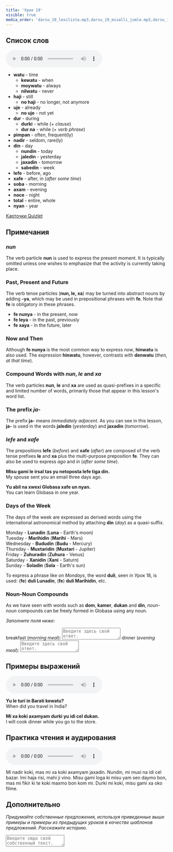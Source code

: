 ```yaml
---
title: 'Урок 19'
visible: true
media_order: 'darsu_19_lexilista.mp3,darsu_19_misalli_jumle.mp3,darsu_19_doxoli_abyasa.mp3'
---
```


## Список слов

<audio controls>
 <source src="/darsu/19/darsu_19_lexilista.mp3" type="audio/mp3" />
 <p>Ваше устройство не поддерживает HTML5 аудио.</p>
</audio>

* **watu** - time
	* **kewatu** - when
	* **moywatu** - always
	* **nilwatu** - never
* **haji** - still
	* **no haji** - no longer, not anymore
* **uje** - already
	* **no uje** - not yet
* **dur** - during
	* **durki** - while (_+ clause_)
	* **dur na** - while (_+ verb phrase_)
* **pimpan** - often, frequent(ly)
* **nadir** - seldom, rare(ly)
* **din** - day
	* **nundin** - today
	* **jaledin** - yesterday
	* **jaxadin** - tomorrow
	* **sabedin** - week
* **lefe** - before, ago
* **xafe** - after, in (_after some time_)
* **soba** - morning
* **axam** - evening
* **noce** - night
* **total** - entire, whole
* **nyan** - year

[Карточки Quizlet](https://quizlet.com/562519834/globasa-101-lesson-19-flash-cards/)

## Примечания
### _nun_

The verb particle **nun** is used to express the present moment. It is typically omitted unless one wishes to emphasize that the activity is currently taking place. 

### Past, Present and Future

The verb tense particles (**nun, le, xa**) may be turned into abstract nouns by adding **-ya**, which may be used in prepositional phrases with **fe**. Note that **fe** is obligatory in these phrases. 

* **fe nunya** - in the present, now
* **fe leya** - in the past, previously
* **fe xaya** - in the future, later 

### Now and Then

Although **fe nunya** is the most common way to express _now_, **hinwatu** is also used. The expression **hinwatu**, however, contrasts with **denwatu** (_then, at that time_). 

### Compound Words with _nun_, _le_ and _xa_

The verb particles **nun**, **le** and **xa** are used as quasi-prefixes in a specific and limited number of words, primarily those that appear in this lesson's word list.

### The prefix _ja-_

The prefix **ja-** means _immediately adjacent_. As you can see in this lesson, **ja-** is used in the words **jaledin** (_yesterday_) and **jaxadin** (_tomorrow_). 

### _lefe_ and _xafe_

The prepositions **lefe** (_before_) and **xafe** (_after_) are composed of the verb tense prefixes **le** and **xa** plus the multi-purpose preposition **fe**. They can also be used to express _ago_ and _in_ (_after some time_). 

**Misu gami le irsal tas yu netoposta lefe tiga din.**  
My spouse sent you an email three days ago.

**Yu abil na xwexi Globasa xafe un nyan.**  
You can learn Globasa in one year.

### Days of the Week

The days of the week are expressed as derived words using the international astronomical method by attaching **din** (_day_) as a quasi-suffix. 

Monday - **Lunadin** (**Luna** - Earth's moon)  
Tuesday - **Marihidin** (**Marihi** - Mars)  
Wednesday - **Bududin** (**Budu** - Mercury)  
Thursday - **Muxtaridin** (**Muxtari** - Jupiter)  
Friday - **Zuhuradin** (**Zuhura** - Venus)  
Saturday - **Xanidin** (**Xani** - Saturn)  
Sunday - **Soladin** (**Sola** - Earth's sun)  

To express a phrase like _on Mondays_, the word **duli**, seen in Урок 18, is used: (**fe**) **duli Lunadin**, (**fe**) **duli Marihidin**, etc. 

### Noun-Noun Compounds

As we have seen with words such as **dom**, **kamer**, **dukan** and **din**, _noun-noun_ compounds can be freely formed in Globasa using any noun. 

_Заполните поля ниже:_

breakfast (_morning meal_): <textarea width="100%" spellcheck="false" placeholder="Введите здесь свой ответ."></textarea>
dinner (_evening meal_): <textarea width="100%" spellcheck="false" placeholder="Введите здесь свой ответ."></textarea>

## Примеры выражений

<audio controls>
 <source src="/darsu/19/darsu_19_misalli_jumle.mp3" type="audio/mp3" />
 <p>Ваше устройство не поддерживает HTML5 аудио.</p>
</audio>

**Yu le turi in Barati kewatu?**  
When did you travel in India?

**Mi xa koki axamyam durki yu idi cel dukan.**  
I will cook dinner while you go to the store.

## Практика чтения и аудирования

<audio controls>
 <source src="/darsu/19/darsu_19_doxoli_abyasa.mp3" type="audio/mp3" />
 <p>Ваше устройство не поддерживает HTML5 аудио.</p>
</audio>

Mi nadir koki, mas mi xa koki axamyam jaxadin. Nundin, mi musi na idi cel bazar. Imi haja risi, mahi ji vino. Misu gami loga ki misu yam sen daymo bon, mas mi fikir ki te koki maxmo bon kom mi. Durki mi koki, misu gami xa oko filme. 

## Дополнительно

_Придумайте собственные предложения, используя приведенные выше примеры и примеры из предыдущих уроков в качестве шаблонов предложений. Расскажите историю._

<textarea width="100%" spellcheck="false" placeholder="Введите сюда свой собственный текст."></textarea>